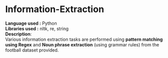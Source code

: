 # Information-Extraction

**Language used :** Python<br>
**Libraries used :** nltk, re, string<br>
**Description**: <br>
Various information extraction tasks are performed using **pattern matching using Regex** and **Noun phrase extraction** (using grammar rules) from the football dataset provided.
